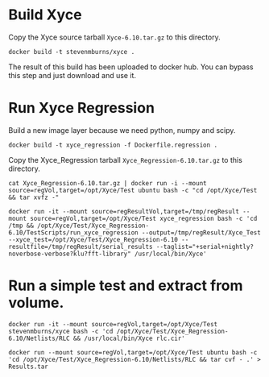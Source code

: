 
# Build Xyce

Copy the Xyce source tarball `Xyce-6.10.tar.gz` to this directory.

````
docker build -t stevenmburns/xyce .
````
The result of this build has been uploaded to docker hub. You can bypass this step and just download and use it.

# Run Xyce Regression

Build a new image layer because we need python, numpy and scipy.

````
docker build -t xyce_regression -f Dockerfile.regression .
````

Copy the Xyce_Regression tarball `Xyce_Regression-6.10.tar.gz` to this directory.

````
cat Xyce_Regression-6.10.tar.gz | docker run -i --mount source=regVol,target=/opt/Xyce/Test ubuntu bash -c "cd /opt/Xyce/Test && tar xvfz -"

docker run -it --mount source=regResultVol,target=/tmp/regResult --mount source=regVol,target=/opt/Xyce/Test xyce_regression bash -c 'cd /tmp && /opt/Xyce/Test/Xyce_Regression-6.10/TestScripts/run_xyce_regression --output=/tmp/regResult/Xyce_Test --xyce_test=/opt/Xyce/Test/Xyce_Regression-6.10 --resultfile=/tmp/regResult/serial_results --taglist="+serial+nightly?noverbose-verbose?klu?fft-library" /usr/local/bin/Xyce'
````

# Run a simple test and extract from volume.

````
docker run -it --mount source=regVol,target=/opt/Xyce/Test stevenmburns/xyce bash -c 'cd /opt/Xyce/Test/Xyce_Regression-6.10/Netlists/RLC && /usr/local/bin/Xyce rlc.cir'

docker run --mount source=regVol,target=/opt/Xyce/Test ubuntu bash -c 'cd /opt/Xyce/Test/Xyce_Regression-6.10/Netlists/RLC && tar cvf - .' > Results.tar
````
